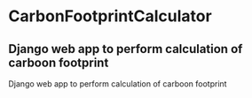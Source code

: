 # CarbonFootprintCalculator

## Django web app to perform calculation of carboon footprint



Django web app to perform calculation of carboon footprint
